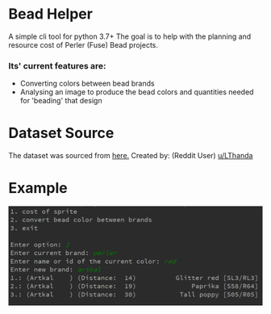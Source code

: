 # Bead Helper
A simple cli tool for python 3.7+ 
The goal is to help with the planning and resource cost of Perler (Fuse) Bead projects.
### Its' current features are:
- Converting colors between bead brands
- Analysing an image to produce the bead colors and quantities needed for 'beading' that design

# Dataset Source
The dataset was sourced from [here.](https://docs.google.com/spreadsheets/d/1f988o68HDvk335xXllJD16vxLBuRcmm3vg6U9lVaYpA)
Created by: (Reddit User) [u/LThanda](https://www.reddit.com/user/LThanda)

# Example
![alt text](data/example.png "Example of the program running.")